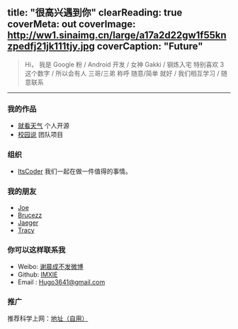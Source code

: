 title: "很高兴遇到你"
clearReading: true
coverMeta: out
coverImage: http://ww1.sinaimg.cn/large/a17a2d22gw1f55knzpedfj21jk111tjy.jpg
coverCaption: "Future"
---


> Hi，
> 我是 Google 粉 / Android 开发 / 女神 Gakki / 钢炼入宅
> 特别喜欢 3 这个数字 / 所以会有人 三哥/三弟 称呼
> 随意/简单 就好 / 我们相互学习 / 随意联系

---

### 我的作品

- [就看天气](https://github.com/xcc3641/SeeWeather) 个人开源
- [校园说](http://www.campussay.com/download) 团队项目

### 组织

- [ItsCoder](http://www.itscoder.com/)
    我们一起在做一件值得的事情。

### 我的朋友

- [Joe](https://joesteven.github.io/)
- [Brucezz](http://brucezz.github.io/)
- [Jaeger](http://laobie.github.io/)
- [Tracy](http://lichengkai.club)


### 你可以这样联系我
- Weibo: [谢晨成不发微博](http://weibo.com/2709138722)
- Github: [IMXIE](https://github.com/xcc3641)
- Email : [Hugo3641@gmail.com](mailto:Hogo3641@gmail.com)

### 推广

推荐科学上网：[地址（自用）](http://t.cn/Rf1eSnH)